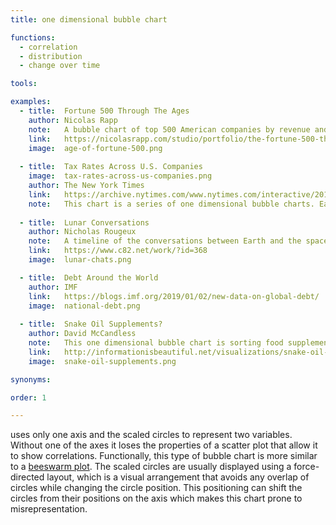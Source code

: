 ```yaml
---
title: one dimensional bubble chart

functions:
  - correlation
  - distribution
  - change over time

tools:

examples:
  - title:  Fortune 500 Through The Ages
    author: Nicolas Rapp
    note:   A bubble chart of top 500 American companies by revenue and by industry from 1780 to 2018.
    link:   https://nicolasrapp.com/studio/portfolio/the-fortune-500-through-the-ages
    image:  age-of-fortune-500.png
    
  - title:  Tax Rates Across U.S. Companies
    image:  tax-rates-across-us-companies.png
    author: The New York Times
    link:   https://archive.nytimes.com/www.nytimes.com/interactive/2013/05/25/sunday-review/corporate-taxes.html
    note:   This chart is a series of one dimensional bubble charts. Each circle size represents company's earning.    
    
  - title:  Lunar Conversations 
    author: Nicholas Rougeux
    note:   A timeline of the conversations between Earth and the spacecraft of the Apollo 11 mission from liftoff to splashdown. The number of words spoken is visualized as a bubble chart along the timeline. 
    link:   https://www.c82.net/work/?id=368
    image:  lunar-chats.png

  - title:  Debt Around the World 
    author: IMF
    link:   https://blogs.imf.org/2019/01/02/new-data-on-global-debt/
    image:  national-debt.png
    
  - title:  Snake Oil Supplements?
    author: David McCandless
    note:   This one dimensional bubble chart is sorting food supplements into categories by evidence of usefulness.
    link:   http://informationisbeautiful.net/visualizations/snake-oil-scientific-evidence-for-nutritional-supplements-vizsweet
    image:  snake-oil-supplements.png

synonyms:

order: 1

---
```


uses only one axis and the scaled circles to represent two variables. Without one of the axes it loses the properties of a scatter plot that allow it to show correlations. Functionally, this type of bubble chart is more similar to a [beeswarm plot](/strip-plot#beeswarm-plot). The scaled circles are usually displayed using a force-directed layout, which is a visual arrangement that avoids any overlap of circles while changing the circle position. This positioning can shift the circles from their positions on the axis which makes this chart prone to misrepresentation.


<!--more--> 

